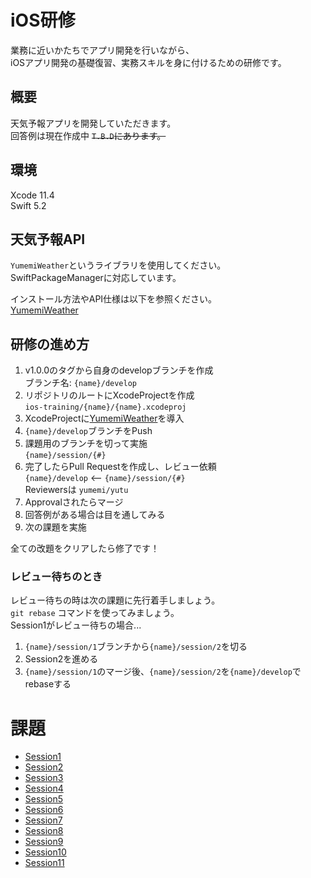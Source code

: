 # iOS研修
業務に近いかたちでアプリ開発を行いながら、  
iOSアプリ開発の基礎復習、実務スキルを身に付けるための研修です。

## 概要
天気予報アプリを開発していただきます。  
回答例は現在作成中 ~~`T.B.D`にあります。~~

## 環境
Xcode 11.4  
Swift 5.2

## 天気予報API
`YumemiWeather`というライブラリを使用してください。  
SwiftPackageManagerに対応しています。

インストール方法やAPI仕様は以下を参照ください。  
[YumemiWeather](Documentation/YumemiWeather.md)

## 研修の進め方
1. v1.0.0のタグから自身のdevelopブランチを作成  
ブランチ名: `{name}/develop`
1. リポジトリのルートにXcodeProjectを作成  
`ios-training/{name}/{name}.xcodeproj`
1. XcodeProjectに[YumemiWeather](Documentation/YumemiWeather.md)を導入
1. `{name}/develop`ブランチをPush
1. 課題用のブランチを切って実施  
`{name}/session/{#}`
1. 完了したらPull Requestを作成し、レビュー依頼  
`{name}/develop` <-- `{name}/session/{#}`  
Reviewersは `yumemi/yutu`
1. Approvalされたらマージ
1. 回答例がある場合は目を通してみる
1. 次の課題を実施

全ての改題をクリアしたら修了です！

### レビュー待ちのとき
レビュー待ちの時は次の課題に先行着手しましょう。  
`git rebase` コマンドを使ってみましょう。  
Session1がレビュー待ちの場合...
1. `{name}/session/1`ブランチから`{name}/session/2`を切る
1. Session2を進める
1. `{name}/session/1`のマージ後、`{name}/session/2`を`{name}/develop`でrebaseする

# 課題
- [Session1](Documentation/AutoLayout.md)
- [Session2](Documentation/API.md)
- [Session3](Documentation/Error.md)
- [Session4](Documentation/Json.md)
- [Session5](Documentation/Codable.md)
- [Session6](Documentation/VC_Lifecycle.md)
- [Session7](Documentation/NotificationCenter.md)
- [Session8](Documentation/UnitTest.md)
- [Session9](Documentation/ThreadBlock.md)
- [Session10](Documentation/Delegate.md)
- [Session11](Documentation/Closure.md)